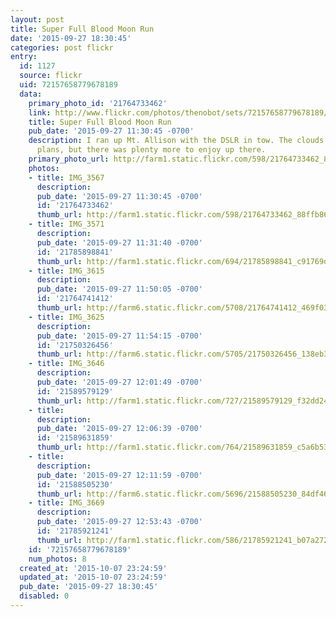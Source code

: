 ```yaml
---
layout: post
title: Super Full Blood Moon Run
date: '2015-09-27 18:30:45'
categories: post flickr
entry:
  id: 1127
  source: flickr
  uid: 72157658779678189
  data:
    primary_photo_id: '21764733462'
    link: http://www.flickr.com/photos/thenobot/sets/72157658779678189/
    title: Super Full Blood Moon Run
    pub_date: '2015-09-27 11:30:45 -0700'
    description: I ran up Mt. Allison with the DSLR in tow. The clouds foiled my moonrise
      plans, but there was plenty more to enjoy up there.
    primary_photo_url: http://farm1.static.flickr.com/598/21764733462_88ffb86557_m.jpg
    photos:
    - title: IMG_3567
      description: 
      pub_date: '2015-09-27 11:30:45 -0700'
      id: '21764733462'
      thumb_url: http://farm1.static.flickr.com/598/21764733462_88ffb86557_s.jpg
    - title: IMG_3571
      description: 
      pub_date: '2015-09-27 11:31:40 -0700'
      id: '21785898841'
      thumb_url: http://farm1.static.flickr.com/694/21785898841_c91769de8a_s.jpg
    - title: IMG_3615
      description: 
      pub_date: '2015-09-27 11:50:05 -0700'
      id: '21764741412'
      thumb_url: http://farm6.static.flickr.com/5708/21764741412_469f03535e_s.jpg
    - title: IMG_3625
      description: 
      pub_date: '2015-09-27 11:54:15 -0700'
      id: '21750326456'
      thumb_url: http://farm6.static.flickr.com/5705/21750326456_138eb396b0_s.jpg
    - title: IMG_3646
      description: 
      pub_date: '2015-09-27 12:01:49 -0700'
      id: '21589579129'
      thumb_url: http://farm1.static.flickr.com/727/21589579129_f32dd244bf_s.jpg
    - title: 
      description: 
      pub_date: '2015-09-27 12:06:39 -0700'
      id: '21589631859'
      thumb_url: http://farm1.static.flickr.com/764/21589631859_c5a6b538f6_s.jpg
    - title: 
      description: 
      pub_date: '2015-09-27 12:11:59 -0700'
      id: '21588505230'
      thumb_url: http://farm6.static.flickr.com/5696/21588505230_84df460056_s.jpg
    - title: IMG_3669
      description: 
      pub_date: '2015-09-27 12:53:43 -0700'
      id: '21785921241'
      thumb_url: http://farm1.static.flickr.com/586/21785921241_b07a272e40_s.jpg
    id: '72157658779678189'
    num_photos: 8
  created_at: '2015-10-07 23:24:59'
  updated_at: '2015-10-07 23:24:59'
  pub_date: '2015-09-27 18:30:45'
  disabled: 0
---
```

